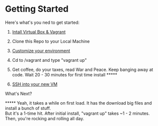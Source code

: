 # Getting Started 

Here's what's you ned to get started:

1. [Intall Virtual Box & Vagrant](install-virtual-box-vagrant.md)

2. Clone this Repo to your Local Machine

3. [Customize your environment](customize-environment.md)

4. Cd to <local-repo-folder>/vagrant and type "vagrant up"
    
5. Get coffee, do your taxes, read War and Peace.  Keep banging away at code.  Wait 20 - 30 minutes for first time install *****

6. [SSH into your new VM](ssh-into-vm.md)

What's Next?

***** Yeah, it takes a while on first load.  It has the download big files and install a bunch of stuff.  
But it's a 1-time hit.  After initial install, "vagrant up" takes ~1 - 2 minutes.  Then, you're rocking and rolling all day.